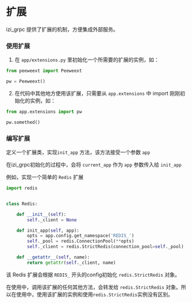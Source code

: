 # 扩展

izi_grpc 提供了扩展的机制，方便集成外部服务。

### 使用扩展

1. 在 `app/extensions.py` 里初始化一个所需要的扩展的实例，如：

```python
from peeweext import Peeweext

pw = Peeweext()
```

2. 在代码中其他地方使用该扩展，只需要从 `app.extensions` 中 import 刚刚初始化的实例，如：

```python
from app.extensions import pw

pw.somethed()
```

### 编写扩展

定义一个扩展类，实现`init_app` 方法，该方法接受一个参数 `app`

在izi_grpc初始化的过程中，会将 `current_app` 作为 `app` 参数传入给 `init_app`

例如，实现一个简单的 `Redis` 扩展

```python
import redis


class Redis:

    def __init__(self):
        self._client = None

    def init_app(self, app):
        opts = app.config.get_namespace('REDIS_')
        self._pool = redis.ConnectionPool(**opts)
        self._client = redis.StrictRedis(connection_pool=self._pool)

    def __getattr__(self, name):
        return getattr(self._client, name)

```

该 Redis 扩展会根据 `REDIS_` 开头的config初始化 `redis.StrictRedis` 对象。

在使用中，调用该扩展的任何其他方法，会转发给 `redis.StrictRedis` 对象。所以在使用中，使用该扩展的实例和使用`redis.StrictRedis`实例没有区别。
